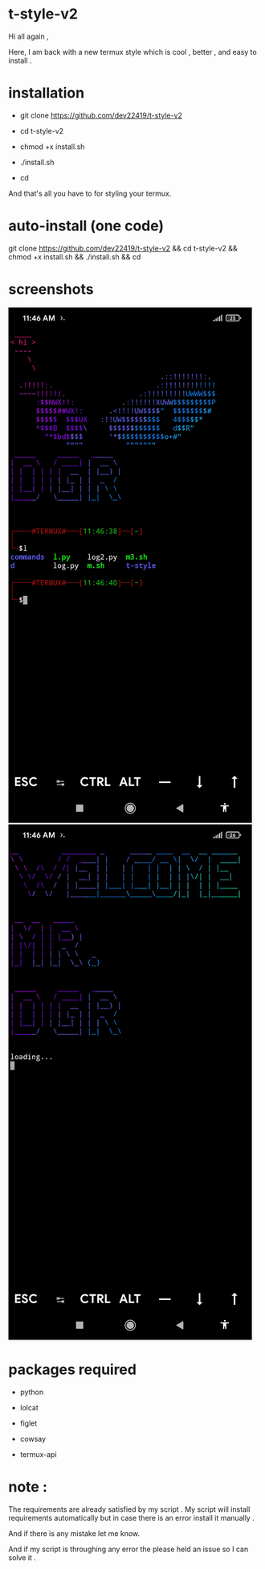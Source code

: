 # t-style-v2

Hi all again ,

Here, I am back with a new termux style which is cool , better , and easy to install .

# installation

- git clone https://github.com/dev22419/t-style-v2

- cd t-style-v2

- chmod +x install.sh

- ./install.sh

- cd 

And that's all you have to for styling your termux.

# auto-install (one code)

git clone https://github.com/dev22419/t-style-v2 && cd t-style-v2 && chmod +x install.sh && ./install.sh && cd 

# screenshots

![](Photo.png)
![](Photo2.png)

# packages required

- python

- lolcat 

- figlet

- cowsay

- termux-api
# note :

The requirements are already satisfied by my script . My script will install requirements automatically but in case there is an error install it manually .

And if there is any mistake let me know.

And if my script is throughing any error the please held an issue so I can solve it .
